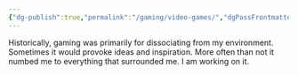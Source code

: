 ```yaml
---
{"dg-publish":true,"permalink":"/gaming/video-games/","dgPassFrontmatter":true}
---
```


Historically, gaming was primarily for dissociating from my environment. Sometimes it would provoke ideas and inspiration. More often than not it numbed me to everything that surrounded me. I am working on it. 